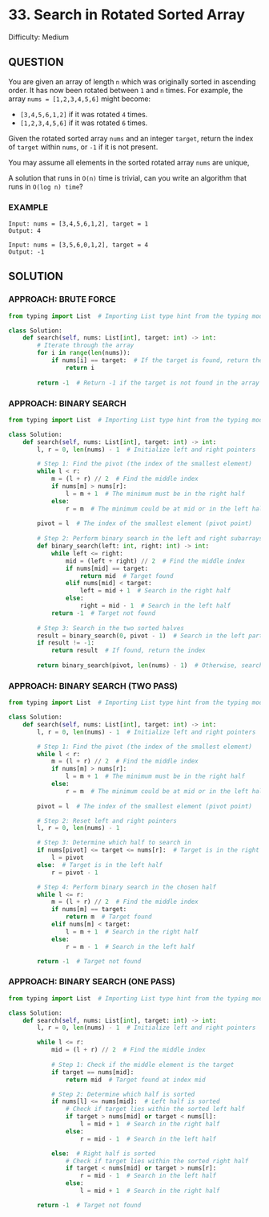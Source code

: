 # 33. Search in Rotated Sorted Array
Difficulty: Medium

## QUESTION

You are given an array of length `n` which was originally sorted in ascending order. It has now been rotated between `1` and `n` times. For example, the array `nums = [1,2,3,4,5,6]` might become:

- `[3,4,5,6,1,2]` if it was rotated `4` times.
- `[1,2,3,4,5,6]` if it was rotated `6` times.

Given the rotated sorted array `nums` and an integer `target`, return the index of `target` within `nums`, or `-1` if it is not present.

You may assume all elements in the sorted rotated array `nums` are unique,

A solution that runs in `O(n)` time is trivial, can you write an algorithm that runs in `O(log n) time`?

### EXAMPLE

```
Input: nums = [3,4,5,6,1,2], target = 1
Output: 4
```

```
Input: nums = [3,5,6,0,1,2], target = 4
Output: -1
```

## SOLUTION


### APPROACH: BRUTE FORCE

```python
from typing import List  # Importing List type hint from the typing module

class Solution:
    def search(self, nums: List[int], target: int) -> int:        
        # Iterate through the array
        for i in range(len(nums)):
            if nums[i] == target:  # If the target is found, return the index
                return i
        
        return -1  # Return -1 if the target is not found in the array
```

### APPROACH: BINARY SEARCH

```python
from typing import List  # Importing List type hint from the typing module

class Solution:
    def search(self, nums: List[int], target: int) -> int:
        l, r = 0, len(nums) - 1  # Initialize left and right pointers

        # Step 1: Find the pivot (the index of the smallest element)
        while l < r:
            m = (l + r) // 2  # Find the middle index
            if nums[m] > nums[r]:  
                l = m + 1  # The minimum must be in the right half
            else:
                r = m  # The minimum could be at mid or in the left half
        
        pivot = l  # The index of the smallest element (pivot point)
        
        # Step 2: Perform binary search in the left and right subarrays
        def binary_search(left: int, right: int) -> int:
            while left <= right:
                mid = (left + right) // 2  # Find the middle index
                if nums[mid] == target:
                    return mid  # Target found
                elif nums[mid] < target:
                    left = mid + 1  # Search in the right half
                else:
                    right = mid - 1  # Search in the left half
            return -1  # Target not found
        
        # Step 3: Search in the two sorted halves
        result = binary_search(0, pivot - 1)  # Search in the left part (before pivot)
        if result != -1:
            return result  # If found, return the index
        
        return binary_search(pivot, len(nums) - 1)  # Otherwise, search in the right part (after pivot)
```

### APPROACH: BINARY SEARCH (TWO PASS)

```python
from typing import List  # Importing List type hint from the typing module

class Solution:
    def search(self, nums: List[int], target: int) -> int:
        l, r = 0, len(nums) - 1  # Initialize left and right pointers

        # Step 1: Find the pivot (the index of the smallest element)
        while l < r:
            m = (l + r) // 2  # Find the middle index
            if nums[m] > nums[r]:  
                l = m + 1  # The minimum must be in the right half
            else:
                r = m  # The minimum could be at mid or in the left half
        
        pivot = l  # The index of the smallest element (pivot point)

        # Step 2: Reset left and right pointers
        l, r = 0, len(nums) - 1

        # Step 3: Determine which half to search in
        if nums[pivot] <= target <= nums[r]:  # Target is in the right half
            l = pivot
        else:  # Target is in the left half
            r = pivot - 1

        # Step 4: Perform binary search in the chosen half
        while l <= r:
            m = (l + r) // 2  # Find the middle index
            if nums[m] == target:
                return m  # Target found
            elif nums[m] < target:
                l = m + 1  # Search in the right half
            else:
                r = m - 1  # Search in the left half

        return -1  # Target not found
```

### APPROACH: BINARY SEARCH (ONE PASS)

```python
from typing import List  # Importing List type hint from the typing module

class Solution:
    def search(self, nums: List[int], target: int) -> int:
        l, r = 0, len(nums) - 1  # Initialize left and right pointers

        while l <= r:
            mid = (l + r) // 2  # Find the middle index
            
            # Step 1: Check if the middle element is the target
            if target == nums[mid]:
                return mid  # Target found at index mid

            # Step 2: Determine which half is sorted
            if nums[l] <= nums[mid]:  # Left half is sorted
                # Check if target lies within the sorted left half
                if target > nums[mid] or target < nums[l]:  
                    l = mid + 1  # Search in the right half
                else:
                    r = mid - 1  # Search in the left half

            else:  # Right half is sorted
                # Check if target lies within the sorted right half
                if target < nums[mid] or target > nums[r]:  
                    r = mid - 1  # Search in the left half
                else:
                    l = mid + 1  # Search in the right half

        return -1  # Target not found
```
